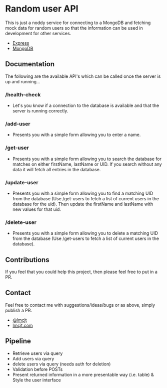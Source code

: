 # Random user API

This is just a noddy service for connecting to a MongoDB and fetching mock data for random users so that the information can be used in development for other services.

- [Express](http://expressjs.com/)
- [MongoDB](https://www.mongodb.com/)

## Documentation

The following are the available API's which can be called once the server is up and running...

### /health-check
- Let's you know if a connection to the database is available and that the server is running correctly.

### /add-user
- Presents you with a simple form allowing you to enter a name.

### /get-user
- Presents you with a simple form allowing you to search the database for matches on either firstName, lastName or UID. If you search without any data it will fetch all entries in the database.

### /update-user
- Presents you with a simple form allowing you to find a matching UID from the database (Use /get-users to fetch a list of current users in the database for the uid). Then update the firstName and lastName with new values for that uid.

### /delete-user
- Presents you with a simple form allowing you to delete a matching UID from the database (Use /get-users to fetch a list of current users in the database).

## Contributions

If you feel that you could help this project, then please feel free to put in a PR.

## Contact

Feel free to contact me with suggestions/ideas/bugs or as above, simply publish a PR.

- [@lmcjt](https://twitter.com/lmcjt)
- [lmcjt.com](http://lmcjt.com)

## Pipeline
- Retrieve users via query
- Add users via query
- delete users via query (needs auth for deletion)
- Validation before POSTs
- Present returned information in a more presentable way (i.e. table) & Style the user interface
